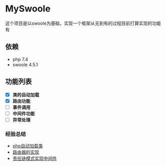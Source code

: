 # MySwoole
这个项目是以swoole为基础，实现一个框架从无到有的过程目前打算实现的功能有<br>

## 依赖
* php 7.4
* swoole 4.5.1

## 功能列表
- [x] **类的自动加载**
- [x] **路由功能**
- [ ] **事件调用**
- [ ] **中间件功能**
- [ ] **异常处理**

### 经验总结
* [php自动加载类](https://www.cnblogs.com/itsuibi/p/13340368.html)
* [路由器的实现](https://www.cnblogs.com/itsuibi/p/13532308.html)
* [责任链模式实现中间件](https://www.cnblogs.com/itsuibi/p/13549378.html)

